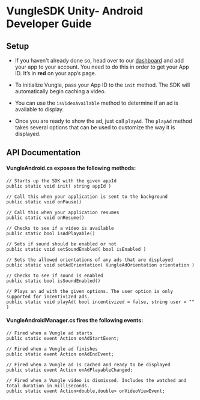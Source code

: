 # VungleSDK Unity- Android Developer Guide

## Setup

* If you haven't already done so, head over to our [dashboard](https://v.vungle.com/dashboard/login) and add your app to your account. You need to do this in order to get your App ID. It’s in **red** on your app’s page.

* To initialize Vungle, pass your App ID to the `init` method. The SDK will automatically begin caching a video. 

* You can use the `isVideoAvailable` method to determine if an ad is available to display. 

* Once you are ready to show the ad, just call `playAd`. The `playAd` method takes several options that can be used to customize the way it is displayed.

## API Documentation

#### VungleAndroid.cs exposes the following methods:
```
// Starts up the SDK with the given appId
public static void init( string appId )

// Call this when your application is sent to the background
public static void onPause()

// Call this when your application resumes
public static void onResume()

// Checks to see if a video is available
public static bool isAdPlayable()

// Sets if sound should be enabled or not
public static void setSoundEnabled( bool isEnabled )

// Sets the allowed orientations of any ads that are displayed
public static void setAdOrientation( VungleAdOrientation orientation )

// Checks to see if sound is enabled
public static bool isSoundEnabled()

// Plays an ad with the given options. The user option is only supported for incentivized ads.
public static void playAd( bool incentivized = false, string user = "" )
```

#### VungleAndroidManager.cs fires the following events:
```
// Fired when a Vungle ad starts
public static event Action onAdStartEvent;

// Fired when a Vungle ad finishes
public static event Action onAdEndEvent;

// Fired when a Vungle ad is cached and ready to be displayed
public static event Action onAdPlayableChanged;

// Fired when a Vungle video is dismissed. Includes the watched and total duration in milliseconds.
public static event Action<double,double> onVideoViewEvent;
```
